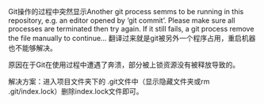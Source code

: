 Git操作的过程中突然显示Another git process semms to be running in this repository, e.g. an editor opened by ‘git commit’. Please make sure all processes are terminated then try again. If it still fails, a git process remove the file manually to continue… 
翻译过来就是git被另外一个程序占用，重启机器也不能够解决。

原因在于Git在使用过程中遭遇了奔溃，部分被上锁资源没有被释放导致的。

解决方案：进入项目文件夹下的 .git文件中（显示隐藏文件夹或rm .git/index.lock）删除index.lock文件即可。